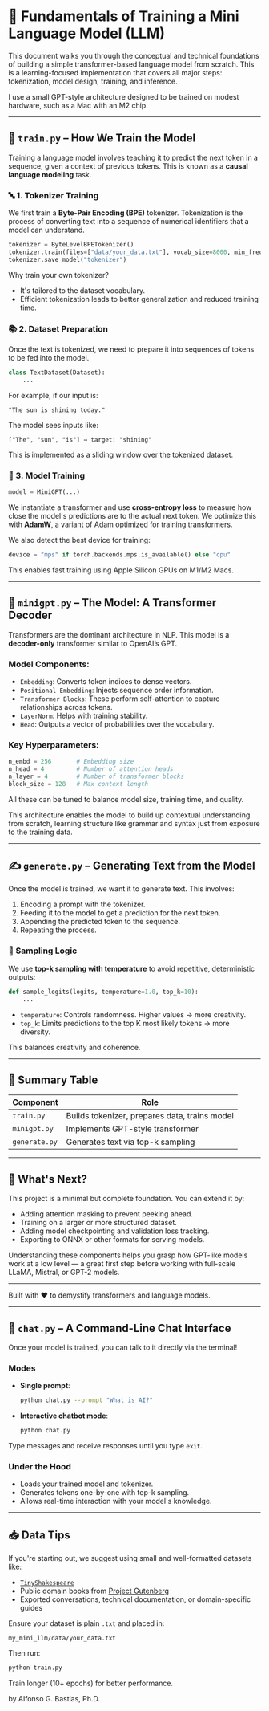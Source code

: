 # 🧠 Fundamentals of Training a Mini Language Model (LLM)

This document walks you through the conceptual and technical foundations of building a simple transformer-based language model from scratch. This is a learning-focused implementation that covers all major steps: tokenization, model design, training, and inference.

I use a small GPT-style architecture designed to be trained on modest hardware, such as a Mac with an M2 chip.

---

## 🔧 `train.py` – How We Train the Model

Training a language model involves teaching it to predict the next token in a sequence, given a context of previous tokens. This is known as a **causal language modeling** task.

### 🔤 1. Tokenizer Training

We first train a **Byte-Pair Encoding (BPE)** tokenizer. Tokenization is the process of converting text into a sequence of numerical identifiers that a model can understand.

```python
tokenizer = ByteLevelBPETokenizer()
tokenizer.train(files=["data/your_data.txt"], vocab_size=8000, min_frequency=2)
tokenizer.save_model("tokenizer")
```

Why train your own tokenizer?
- It's tailored to the dataset vocabulary.
- Efficient tokenization leads to better generalization and reduced training time.

### 📚 2. Dataset Preparation

Once the text is tokenized, we need to prepare it into sequences of tokens to be fed into the model.

```python
class TextDataset(Dataset):
    ...
```

For example, if our input is:

```
"The sun is shining today."
```

The model sees inputs like:

```
["The", "sun", "is"] → target: "shining"
```

This is implemented as a sliding window over the tokenized dataset.

### 🧠 3. Model Training

```python
model = MiniGPT(...)
```

We instantiate a transformer and use **cross-entropy loss** to measure how close the model's predictions are to the actual next token. We optimize this with **AdamW**, a variant of Adam optimized for training transformers.

We also detect the best device for training:

```python
device = "mps" if torch.backends.mps.is_available() else "cpu"
```

This enables fast training using Apple Silicon GPUs on M1/M2 Macs.

---

## 🧠 `minigpt.py` – The Model: A Transformer Decoder

Transformers are the dominant architecture in NLP. This model is a **decoder-only** transformer similar to OpenAI’s GPT.

### Model Components:

- `Embedding`: Converts token indices to dense vectors.
- `Positional Embedding`: Injects sequence order information.
- `Transformer Blocks`: These perform self-attention to capture relationships across tokens.
- `LayerNorm`: Helps with training stability.
- `Head`: Outputs a vector of probabilities over the vocabulary.

### Key Hyperparameters:

```python
n_embd = 256       # Embedding size
n_head = 4         # Number of attention heads
n_layer = 4        # Number of transformer blocks
block_size = 128   # Max context length
```

All these can be tuned to balance model size, training time, and quality.

This architecture enables the model to build up contextual understanding from scratch, learning structure like grammar and syntax just from exposure to the training data.

---

## ✍️ `generate.py` – Generating Text from the Model

Once the model is trained, we want it to generate text. This involves:

1. Encoding a prompt with the tokenizer.
2. Feeding it to the model to get a prediction for the next token.
3. Appending the predicted token to the sequence.
4. Repeating the process.

### 🔁 Sampling Logic

We use **top-k sampling with temperature** to avoid repetitive, deterministic outputs:

```python
def sample_logits(logits, temperature=1.0, top_k=10):
    ...
```

- `temperature`: Controls randomness. Higher values → more creativity.
- `top_k`: Limits predictions to the top K most likely tokens → more diversity.

This balances creativity and coherence.

---

## 🧪 Summary Table

| Component     | Role                                                 |
|---------------|------------------------------------------------------|
| `train.py`    | Builds tokenizer, prepares data, trains model        |
| `minigpt.py`  | Implements GPT-style transformer                     |
| `generate.py` | Generates text via top-k sampling                    |

---

## 🌱 What's Next?

This project is a minimal but complete foundation. You can extend it by:

- Adding attention masking to prevent peeking ahead.
- Training on a larger or more structured dataset.
- Adding model checkpointing and validation loss tracking.
- Exporting to ONNX or other formats for serving models.

Understanding these components helps you grasp how GPT-like models work at a low level — a great first step before working with full-scale LLaMA, Mistral, or GPT-2 models.

---

Built with ❤️ to demystify transformers and language models.

---

## 💬 `chat.py` – A Command-Line Chat Interface

Once your model is trained, you can talk to it directly via the terminal!

### Modes

- **Single prompt**:
  ```bash
  python chat.py --prompt "What is AI?"
  ```

- **Interactive chatbot mode**:
  ```bash
  python chat.py
  ```

Type messages and receive responses until you type `exit`.

### Under the Hood

- Loads your trained model and tokenizer.
- Generates tokens one-by-one with top-k sampling.
- Allows real-time interaction with your model's knowledge.

---

## 📥 Data Tips

If you're starting out, we suggest using small and well-formatted datasets like:

- [`TinyShakespeare`](https://raw.githubusercontent.com/karpathy/char-rnn/master/data/tinyshakespeare/input.txt)
- Public domain books from [Project Gutenberg](https://www.gutenberg.org/)
- Exported conversations, technical documentation, or domain-specific guides

Ensure your dataset is plain `.txt` and placed in:
```
my_mini_llm/data/your_data.txt
```

Then run:

```bash
python train.py
```

Train longer (10+ epochs) for better performance.



by Alfonso G. Bastias, Ph.D.